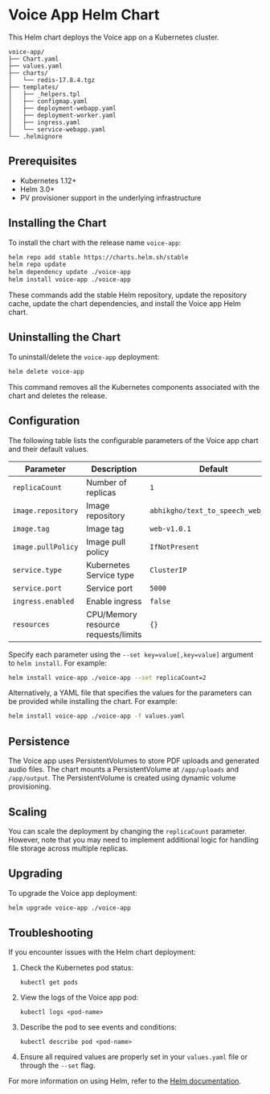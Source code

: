# Voice App Helm Chart

This Helm chart deploys the Voice app on a Kubernetes cluster.

```
voice-app/
├── Chart.yaml
├── values.yaml
├── charts/
│   └── redis-17.8.4.tgz
├── templates/
│   ├── _helpers.tpl
│   ├── configmap.yaml
│   ├── deployment-webapp.yaml
│   ├── deployment-worker.yaml
│   ├── ingress.yaml
│   └── service-webapp.yaml
└── .helmignore
```

## Prerequisites

- Kubernetes 1.12+
- Helm 3.0+
- PV provisioner support in the underlying infrastructure

## Installing the Chart

To install the chart with the release name `voice-app`:

```bash
helm repo add stable https://charts.helm.sh/stable
helm repo update
helm dependency update ./voice-app
helm install voice-app ./voice-app
```

These commands add the stable Helm repository, update the repository cache, update the chart dependencies, and install the Voice app Helm chart.

## Uninstalling the Chart

To uninstall/delete the `voice-app` deployment:

```bash
helm delete voice-app
```

This command removes all the Kubernetes components associated with the chart and deletes the release.

## Configuration

The following table lists the configurable parameters of the Voice app chart and their default values.

| Parameter                | Description             | Default        |
|--------------------------|-------------------------|----------------|
| `replicaCount`           | Number of replicas      | `1`            |
| `image.repository`       | Image repository        | `abhikgho/text_to_speech_web_app` |
| `image.tag`              | Image tag               | `web-v1.0.1`   |
| `image.pullPolicy`       | Image pull policy       | `IfNotPresent` |
| `service.type`           | Kubernetes Service type | `ClusterIP`    |
| `service.port`           | Service port            | `5000`         |
| `ingress.enabled`        | Enable ingress          | `false`        |
| `resources`              | CPU/Memory resource requests/limits | `{}` |

Specify each parameter using the `--set key=value[,key=value]` argument to `helm install`. For example:

```bash
helm install voice-app ./voice-app --set replicaCount=2
```

Alternatively, a YAML file that specifies the values for the parameters can be provided while installing the chart. For example:

```bash
helm install voice-app ./voice-app -f values.yaml
```

## Persistence

The Voice app uses PersistentVolumes to store PDF uploads and generated audio files. The chart mounts a PersistentVolume at `/app/uploads` and `/app/output`. The PersistentVolume is created using dynamic volume provisioning.

## Scaling

You can scale the deployment by changing the `replicaCount` parameter. However, note that you may need to implement additional logic for handling file storage across multiple replicas.

## Upgrading

To upgrade the Voice app deployment:

```bash
helm upgrade voice-app ./voice-app
```

## Troubleshooting

If you encounter issues with the Helm chart deployment:

1. Check the Kubernetes pod status:
   ```
   kubectl get pods
   ```

2. View the logs of the Voice app pod:
   ```
   kubectl logs <pod-name>
   ```

3. Describe the pod to see events and conditions:
   ```
   kubectl describe pod <pod-name>
   ```

4. Ensure all required values are properly set in your `values.yaml` file or through the `--set` flag.

For more information on using Helm, refer to the [Helm documentation](https://helm.sh/docs/).
